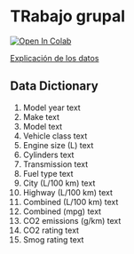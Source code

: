 # TRabajo grupal

[![Open In Colab](https://colab.research.google.com/assets/colab-badge.svg)](https://colab.research.google.com/github/xliee/inferencia-trabajo-2024/blob/main/trabajo.ipynb)

[Explicación de los datos](https://natural-resources.canada.ca/energy-efficiency/transportation-alternative-fuels/personal-vehicles/choosing-right-vehicle/buying-electric-vehicle/understanding-the-tables/21383)

## Data Dictionary

1. Model year  text
2. Make  text
3. Model text
4. Vehicle class text
5. Engine size (L) text
6. Cylinders text
7. Transmission  text
8. Fuel type text
9. City (L/100 km) text
10. Highway (L/100 km)  text
11. Combined (L/100 km) text
12. Combined (mpg)  text
13. CO2 emissions (g/km)  text
14. CO2 rating  text
15. Smog rating text

